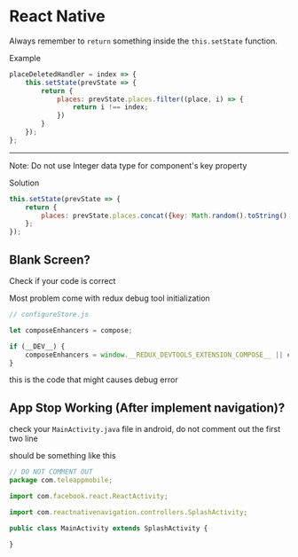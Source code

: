 # React Native

Always remember to `return` something inside the `this.setState` function.

Example

```jsx
placeDeletedHandler = index => {
    this.setState(prevState => {
        return {
            places: prevState.places.filter((place, i) => {
                return i !== index;
            })
        }
    });
};
```

---

Note: Do not use Integer data type for component's key property

Solution

```jsx
this.setState(prevState => {
    return {
        places: prevState.places.concat({key: Math.random().toString(), value: placeName}),
    };
});
```

## Blank Screen?

Check if your code is correct

Most problem come with redux debug tool initialization

```jsx
// configureStore.js

let composeEnhancers = compose;

if (__DEV__) {
    composeEnhancers = window.__REDUX_DEVTOOLS_EXTENSION_COMPOSE__ || compose;
}
```

this is the code that might causes debug error

## App Stop Working (After implement navigation)?

check your `MainActivity.java` file in android, do not comment out the first two line

should be something like this

```jsx
// DO NOT COMMENT OUT
package com.teleappmobile;

import com.facebook.react.ReactActivity;

import com.reactnativenavigation.controllers.SplashActivity;

public class MainActivity extends SplashActivity {

}
```